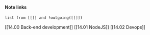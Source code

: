 #### Note links

```dataview
list from [[]] and !outgoing([[]])
```

[[14.00 Back-end development]]
[[14.01 NodeJS]]
[[14.02 Devops]]

